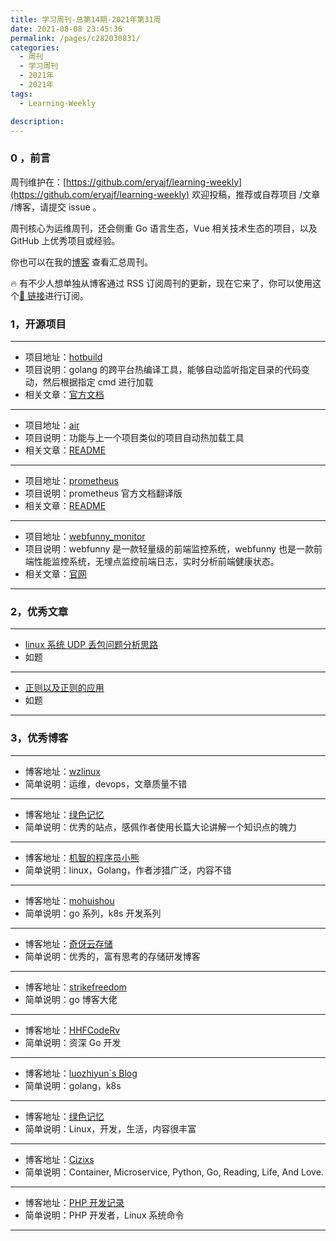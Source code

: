 ```yaml
---
title: 学习周刊-总第14期-2021年第31周
date: 2021-08-08 23:45:36
permalink: /pages/c282030831/
categories:
  - 周刊
  - 学习周刊
  - 2021年
  - 2021年
tags:
  - Learning-Weekly

description:
---
```


### 0 ，前言

周刊维护在：[https://github.com/eryajf/learning-weekly](https://github.com/eryajf/learning-weekly) 欢迎投稿，推荐或自荐项目 /文章 /博客，请提交 issue 。

周刊核心为运维周刊，还会侧重 Go 语言生态，Vue 相关技术生态的项目，以及 GitHub 上优秀项目或经验。

你也可以在我的[博客](https://wiki.eryajf.net/learning-weekly/) 查看汇总周刊。

🔥 有不少人想单独从博客通过 RSS 订阅周刊的更新，现在它来了，你可以使用这个[🔗 链接](https://wiki.eryajf.net/learning-weekly.xml)进行订阅。

### **1，开源项目**

---

- 项目地址：[hotbuild](https://github.com/wandercn/hotbuild)
- 项目说明：golang 的跨平台热编译工具，能够自动监听指定目录的代码变动，然后根据指定 cmd 进行加载
- 相关文章：[官方文档](https://hotbuild.ffactory.org/)

---

- 项目地址：[air](https://github.com/cosmtrek/air)
- 项目说明：功能与上一个项目类似的项目自动热加载工具
- 相关文章：[README](https://github.com/cosmtrek/air/blob/master/README.md)

---

- 项目地址：[prometheus](https://github.com/1046102779/prometheus)
- 项目说明：prometheus 官方文档翻译版
- 相关文章：[README](https://github.com/dty1er/kubecolor/blob/main/README.md)

---

- 项目地址：[webfunny_monitor](https://github.com/a597873885/webfunny_monitor)
- 项目说明：webfunny 是一款轻量级的前端监控系统，webfunny 也是一款前端性能监控系统，无埋点监控前端日志，实时分析前端健康状态。
- 相关文章：[官网](www.webfunny.cn/)

---

### **2，优秀文章**

---

- [linux 系统 UDP 丢包问题分析思路](https://cizixs.com/2018/01/13/linux-udp-packet-drop-debug/)
- 如题

---

- [正则以及正则的应用](http://leoamazing.gitee.io/blog/blogs/frontend/2021/20210309.html#%E4%B8%80%E3%80%81%E7%BC%96%E5%86%99%E6%AD%A3%E5%88%99%E8%A1%A8%E8%BE%BE%E5%BC%8F)
- 如题

---

### **3，优秀博客**

---

- 博客地址：[wzlinux](https://blog.51cto.com/wzlinux)
- 简单说明：运维，devops，文章质量不错

---

- 博客地址：[绿色记忆](https://blog.gmem.cc/)
- 简单说明：优秀的站点，感佩作者使用长篇大论讲解一个知识点的魄力

---

- 博客地址：[机智的程序员小熊](https://coding3min.com/)
- 简单说明：linux，Golang，作者涉猎广泛，内容不错

---

- 博客地址：[mohuishou](https://lailin.xyz/)
- 简单说明：go 系列，k8s 开发系列

---

- 博客地址：[奇伢云存储](https://www.qiyacloud.cn/)
- 简单说明：优秀的，富有思考的存储研发博客

---

- 博客地址：[strikefreedom](https://strikefreedom.top/)
- 简单说明：go 博客大佬

---

- 博客地址：[HHFCodeRv](https://www.haohongfan.com/)
- 简单说明：资深 Go 开发

---

- 博客地址：[luozhiyun`s Blog](https://www.luozhiyun.com/)
- 简单说明：golang，k8s

---

- 博客地址：[绿色记忆](https://blog.gmem.cc/)
- 简单说明：Linux，开发，生活，内容很丰富

---

- 博客地址：[Cizixs](https://cizixs.com/)
- 简单说明：Container, Microservice, Python, Go, Reading, Life, And Love.

---

- 博客地址：[PHP 开发记录](http://programmerfamily.com/)
- 简单说明：PHP 开发者，Linux 系统命令

---
